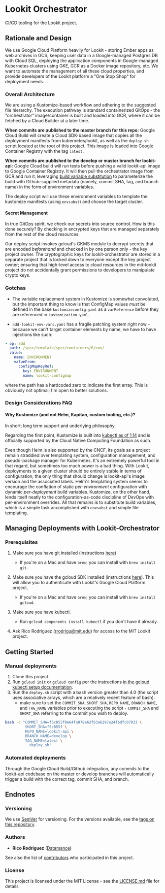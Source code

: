 # Lookit Orchestrator
CI/CD tooling for the Lookit project.

## Rationale and Design

We use Google Cloud Platform heavily for Lookit - storing Ember apps as web archives in GCS, 
keeping user data in a Google-managed Postgres DB with Cloud SQL, deploying the application
components in Google-managed Kubernetes clusters using GKE, GCR as a Docker image repository, etc.
We want to automate the management of all these cloud properties, and provide developers of the 
Lookit platform a "One Stop Shop" for deployment needs.

### Overall Architecture

We are using a Kustomize-based workflow and adhering to the suggested file hierarchy. The
execution pathway is standard containerized GitOps - the "orchestrator" image/container is built 
and loaded into GCR, where it can be fetched by a Cloud Builder at a later time.

**When commits are published to the master branch for this repo:**
Google Cloud Build will create a Cloud SDK-based image that copies all the deployment manifests 
from kubernetes/lookit, as well as the `deploy.sh` script located at the root of this project. 
This image is loaded into Google Container Registry with the tag `latest`.

**When commits are published to the develop or master branch for lookit-api:**
Google Cloud build will run tests before pushing a valid lookit-api image to Google Container Registry.
It will then pull the orchestrator image from GCR and run it, leveraging 
[build variable substitution](https://cloud.google.com/cloud-build/docs/configuring-builds/substitute-variable-values#using_default_substitutions)
to parameterize the build with Github-supplied metadata (namely, commit SHA, tag, and branch name) in the
form of environment variables.

The deploy script will use these environment variables to template the kustomize manifests (using `envsubst`)
and choose the target cluster.

#### Secret Management
In true GitOps spirit, we check our secrets into source control. How is this done securely? By checking in
encrypted keys that are managed separately from the rest of the cloud resources.
 
Our deploy script invokes gcloud's GKMS module to decrypt secrets that are encoded *beforehand* and checked
in by one person only - the key project owner. The cryptographic keys for lookit-orchestrator are stored 
in a separate project that is locked down to everyone except the key project owner; ensuring that high-level
access to cloud resources in the mit-lookit project do not accidentally grant permissions to developers 
to manipulate crypto keys.

### Gotchas

- The variable replacement system in Kustomize is somewhat convoluted, but the important thing to know is that
ConfigMap values *must* be defined in the base `kustomizeconfig.yaml` as a `varReference` before they are
referenced in `kustomization.yaml`.

- `add-lookit-env-vars.yaml` has a fragile patching system right now - because we can't target container elements
by name, we have to have injections like such:
```.yaml
- op: add
  path: /spec/template/spec/containers/0/env/-
  value:
    name: ENVIRONMENT
    valueFrom:
      configMapKeyRef:
        key: ENVIRONMENT
        name: lookit-configmap
```
where the path has a hardcoded zero to indicate the first array. This is obviously
not optimal; I'm open to better solutions.

### Design Considerations FAQ

#### Why Kustomize (and not Helm, Kapitan, custom tooling, etc.)?

In short: long term support and underlying philosophy.

Regarding the first point, Kustomize is built into [kubectl as of 1.14](https://kubernetes.io/docs/tasks/manage-kubernetes-objects/kustomization/) 
and is officially supported by the Cloud Native Computing Foundation as such.

Even though Helm is also supported by the CNCF, its goals as a project remain straddled over templating
system, configuration management, and pseudo-package manager for Kubernetes. It's an extremely powerful tool
in that regard, but sometimes too much power is a bad thing. With Lookit, deployments to a given cluster 
should be entirely stable in terms of configuration; the only thing that should change is lookit-api's 
image version and the associated labels. Helm's templating system seems to encourage the conflation of 
static *per-environment* configuration with dynamic *per-deployment* build variables. Kustomize, on the
other hand, lends itself neatly to the configuration-as-code discipline of DevOps with per-environment
overrides. All that remains is to substitute build variables, which is a simple task accomplished with
`envsubst` and simple file templating.

## Managing Deployments with Lookit-Orchestrator

### Prerequisites

1) Make sure you have git installed (instructions [here](https://git-scm.com/book/en/v2/Getting-Started-Installing-Git))
    - If you're on a Mac and have `brew`, you can install with `brew install git`.
 
2) Make sure you have the gcloud SDK installed (instructions [here](https://cloud.google.com/sdk/install)).
This will allow you to authenticate with Lookit's Google Cloud Platform project.
    - If you're on a Mac and have `brew`, you can install with `brew install gcloud`.

3) Make sure you have kubectl.
    - Run `gcloud components install kubectl` if you don't have it already.

4) Ask Rico Rodriguez (rrodrigu@mit.edu) for access to the MIT Lookit project.

## Getting Started

### Manual deployments
1) Clone this project.
2) Run `gcloud init` or `gcloud config` per the instructions 
[in the gcloud kubectl setup documentation](https://cloud.google.com/kubernetes-engine/docs/how-to/cluster-access-for-kubectl).
3) Run the `deploy.sh` script with a bash version greater than 4.0 (the script uses associative arrays,
which are a relatively recent feature of bash).
    - make sure to set the `COMMIT_SHA`, `SHORT_SHA`, `REPO_NAME`, `BRANCH_NAME`, and `TAG_NAME`
    variables prior to executing the script - `COMMIT_SHA` and `SHORT_SHA` referring to the commit
    you wish to deploy.

```.sh
bash -c "COMMIT_SHA=f5c855f8e64fa878e62f63a6297a24f6dfc07033 \
         SHORT_SHA=f5c855f \
         REPO_NAME=lookit-api \
         BRANCH_NAME=develop \
         TAG_NAME=latest \
         . deploy.sh" 
```

### Automated deployments
Through the Google Cloud Build/Github integration, any commits to the lookit-api codebase on the master
or develop branches will automatically trigger a build with the correct tag, commit SHA, and branch.

## Endnotes

### Versioning

We use [SemVer](http://semver.org/) for versioning. For the versions available, see the [tags on this repository](https://github.com/your/project/tags). 

### Authors

* **Rico Rodriguez** ([Datamance](https://github.com/Datamance))

See also the list of [contributors](https://github.com/lookit/lookit-orchestrator/contributors) who participated in this project.

### License

This project is licensed under the MIT License - see the [LICENSE.md](LICENSE.md) file for details
